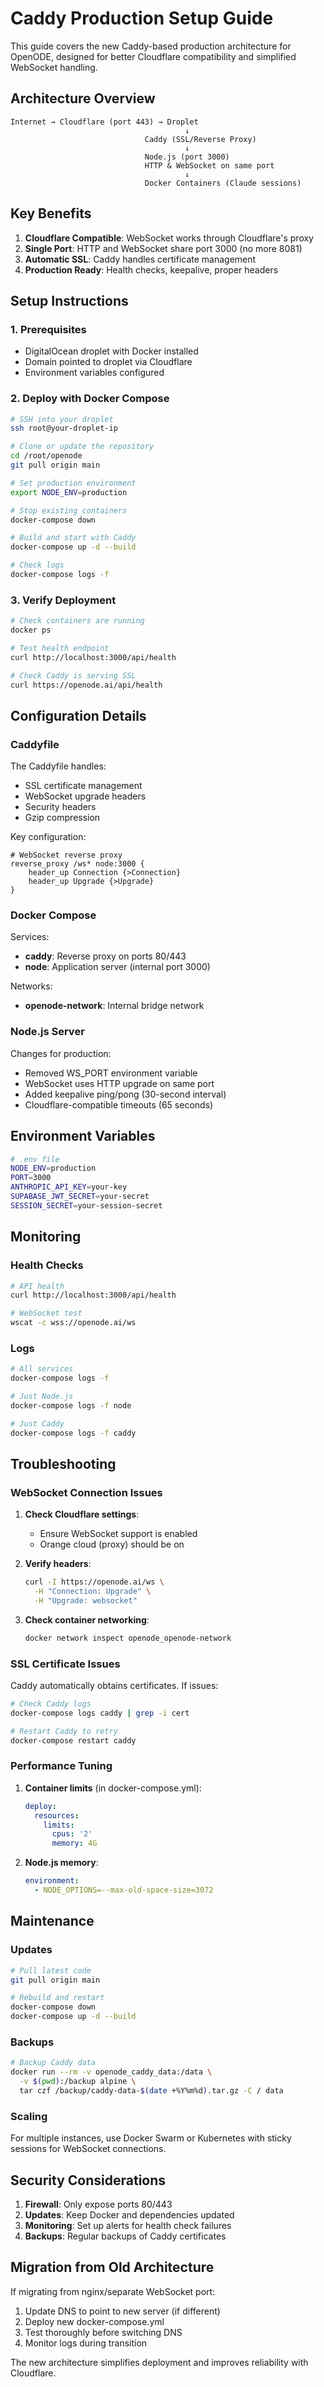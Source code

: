 # Caddy Production Setup Guide

This guide covers the new Caddy-based production architecture for OpenODE, designed for better Cloudflare compatibility and simplified WebSocket handling.

## Architecture Overview

```
Internet → Cloudflare (port 443) → Droplet
                                       ↓
                              Caddy (SSL/Reverse Proxy)
                                       ↓
                              Node.js (port 3000)
                              HTTP & WebSocket on same port
                                       ↓
                              Docker Containers (Claude sessions)
```

## Key Benefits

1. **Cloudflare Compatible**: WebSocket works through Cloudflare's proxy
2. **Single Port**: HTTP and WebSocket share port 3000 (no more 8081)
3. **Automatic SSL**: Caddy handles certificate management
4. **Production Ready**: Health checks, keepalive, proper headers

## Setup Instructions

### 1. Prerequisites

- DigitalOcean droplet with Docker installed
- Domain pointed to droplet via Cloudflare
- Environment variables configured

### 2. Deploy with Docker Compose

```bash
# SSH into your droplet
ssh root@your-droplet-ip

# Clone or update the repository
cd /root/openode
git pull origin main

# Set production environment
export NODE_ENV=production

# Stop existing containers
docker-compose down

# Build and start with Caddy
docker-compose up -d --build

# Check logs
docker-compose logs -f
```

### 3. Verify Deployment

```bash
# Check containers are running
docker ps

# Test health endpoint
curl http://localhost:3000/api/health

# Check Caddy is serving SSL
curl https://openode.ai/api/health
```

## Configuration Details

### Caddyfile

The Caddyfile handles:
- SSL certificate management
- WebSocket upgrade headers
- Security headers
- Gzip compression

Key configuration:
```caddyfile
# WebSocket reverse proxy
reverse_proxy /ws* node:3000 {
    header_up Connection {>Connection}
    header_up Upgrade {>Upgrade}
}
```

### Docker Compose

Services:
- **caddy**: Reverse proxy on ports 80/443
- **node**: Application server (internal port 3000)

Networks:
- **openode-network**: Internal bridge network

### Node.js Server

Changes for production:
- Removed WS_PORT environment variable
- WebSocket uses HTTP upgrade on same port
- Added keepalive ping/pong (30-second interval)
- Cloudflare-compatible timeouts (65 seconds)

## Environment Variables

```bash
# .env file
NODE_ENV=production
PORT=3000
ANTHROPIC_API_KEY=your-key
SUPABASE_JWT_SECRET=your-secret
SESSION_SECRET=your-session-secret
```

## Monitoring

### Health Checks

```bash
# API health
curl http://localhost:3000/api/health

# WebSocket test
wscat -c wss://openode.ai/ws
```

### Logs

```bash
# All services
docker-compose logs -f

# Just Node.js
docker-compose logs -f node

# Just Caddy
docker-compose logs -f caddy
```

## Troubleshooting

### WebSocket Connection Issues

1. **Check Cloudflare settings**:
   - Ensure WebSocket support is enabled
   - Orange cloud (proxy) should be on

2. **Verify headers**:
   ```bash
   curl -I https://openode.ai/ws \
     -H "Connection: Upgrade" \
     -H "Upgrade: websocket"
   ```

3. **Check container networking**:
   ```bash
   docker network inspect openode_openode-network
   ```

### SSL Certificate Issues

Caddy automatically obtains certificates. If issues:

```bash
# Check Caddy logs
docker-compose logs caddy | grep -i cert

# Restart Caddy to retry
docker-compose restart caddy
```

### Performance Tuning

1. **Container limits** (in docker-compose.yml):
   ```yaml
   deploy:
     resources:
       limits:
         cpus: '2'
         memory: 4G
   ```

2. **Node.js memory**:
   ```yaml
   environment:
     - NODE_OPTIONS=--max-old-space-size=3072
   ```

## Maintenance

### Updates

```bash
# Pull latest code
git pull origin main

# Rebuild and restart
docker-compose down
docker-compose up -d --build
```

### Backups

```bash
# Backup Caddy data
docker run --rm -v openode_caddy_data:/data \
  -v $(pwd):/backup alpine \
  tar czf /backup/caddy-data-$(date +%Y%m%d).tar.gz -C / data
```

### Scaling

For multiple instances, use Docker Swarm or Kubernetes with sticky sessions for WebSocket connections.

## Security Considerations

1. **Firewall**: Only expose ports 80/443
2. **Updates**: Keep Docker and dependencies updated
3. **Monitoring**: Set up alerts for health check failures
4. **Backups**: Regular backups of Caddy certificates

## Migration from Old Architecture

If migrating from nginx/separate WebSocket port:

1. Update DNS to point to new server (if different)
2. Deploy new docker-compose.yml
3. Test thoroughly before switching DNS
4. Monitor logs during transition

The new architecture simplifies deployment and improves reliability with Cloudflare.